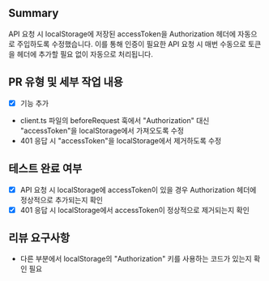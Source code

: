 ## Summary

API 요청 시 localStorage에 저장된 accessToken을 Authorization 헤더에 자동으로 주입하도록 수정했습니다. 이를 통해 인증이 필요한 API 요청 시 매번 수동으로 토큰을 헤더에 추가할 필요 없이 자동으로 처리됩니다.


## PR 유형 및 세부 작업 내용
- [x] 기능 추가

- client.ts 파일의 beforeRequest 훅에서 "Authorization" 대신 "accessToken"을 localStorage에서 가져오도록 수정
- 401 응답 시 "accessToken"을 localStorage에서 제거하도록 수정

## 테스트 완료 여부
- [x] API 요청 시 localStorage에 accessToken이 있을 경우 Authorization 헤더에 정상적으로 추가되는지 확인
- [x] 401 응답 시 localStorage에서 accessToken이 정상적으로 제거되는지 확인

## 리뷰 요구사항
- 다른 부분에서 localStorage의 "Authorization" 키를 사용하는 코드가 있는지 확인 필요
